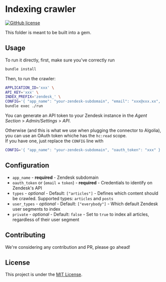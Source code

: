 # Indexing crawler

[![GitHub license](https://img.shields.io/github/license/algolia/algoliasearch-zendesk.svg)](../LICENSE)

This folder is meant to be built into a gem.

## Usage

To run it directly, first, make sure you've correctly run

```sh
bundle install
```

Then, to run the crawler:

```sh
APPLICATION_ID='xxx' \
API_KEY='xxx' \
INDEX_PREFIX='zendesk_' \
CONFIG='{ "app_name": "your-zendesk-subdomain", "email": "xxx@xxx.xx", "token": "xxx" }' \
bundle exec ./run
```

You can generate an API token to your Zendesk instance in the *Agent Section* > *Admin/Settings* > *API*.

Otherwise (and this is what we use when plugging the connector to Algolia), you can use an OAuth token whiche has the `hc:read` scope.  
If you have one, just replace the `CONFIG` line with

```sh
CONFIG='{ "app_name": "your-zendesk-subdomain", "oauth_token": "xxx" }' \
```

## Configuration

* `app_name` - **required** - Zendesk subdomain
* `oauth_token` or (`email` + `token`) - **required** - Credentials to identify on Zendesk's API
* `types` - *optional* - Default: `["articles"]` - Defines which content should be crawled. Supported types: `articles` and `posts`
* `user_types` - *optional* - Default: `["everybody"]` - Which default Zendesk user segments to index
* `private` - *optional* - Default: `false` - Set to `true` to index all articles, regardless of their user segment

## Contributing

We're considering any contribution and PR, please go ahead!

## License

This project is under the [MIT License](../LICENSE).

